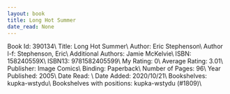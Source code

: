 ```yaml
---
layout: book
title: Long Hot Summer
date_read: None
---
```


Book Id: 390134\ 
Title: Long Hot Summer\ 
Author: Eric Stephenson\ 
Author l-f: Stephenson, Eric\ 
Additional Authors: Jamie McKelvie\ 
ISBN: 158240559X\ 
ISBN13: 9781582405599\ 
My Rating: 0\ 
Average Rating: 3.01\ 
Publisher: Image Comics\ 
Binding: Paperback\ 
Number of Pages: 96\ 
Year Published: 2005\ 
Date Read: \ 
Date Added: 2020/10/21\ 
Bookshelves: kupka-wstydu\ 
Bookshelves with positions: kupka-wstydu (#1809)\ 

